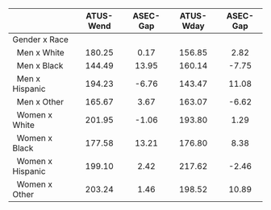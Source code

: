 
|                      |    ATUS-Wend |     ASEC-Gap |    ATUS-Wday |     ASEC-Gap |
| -------------------- | :----------: | :----------: | :----------: | :----------: |
| Gender x Race        |              |              |              |              |
| &nbsp;&nbsp;Men x White |       180.25 |         0.17 |       156.85 |         2.82 |
| &nbsp;&nbsp;Men x Black |       144.49 |        13.95 |       160.14 |        -7.75 |
| &nbsp;&nbsp;Men x Hispanic |       194.23 |        -6.76 |       143.47 |        11.08 |
| &nbsp;&nbsp;Men x Other |       165.67 |         3.67 |       163.07 |        -6.62 |
| &nbsp;&nbsp;Women x White |       201.95 |        -1.06 |       193.80 |         1.29 |
| &nbsp;&nbsp;Women x Black |       177.58 |        13.21 |       176.80 |         8.38 |
| &nbsp;&nbsp;Women x Hispanic |       199.10 |         2.42 |       217.62 |        -2.46 |
| &nbsp;&nbsp;Women x Other |       203.24 |         1.46 |       198.52 |        10.89 |

